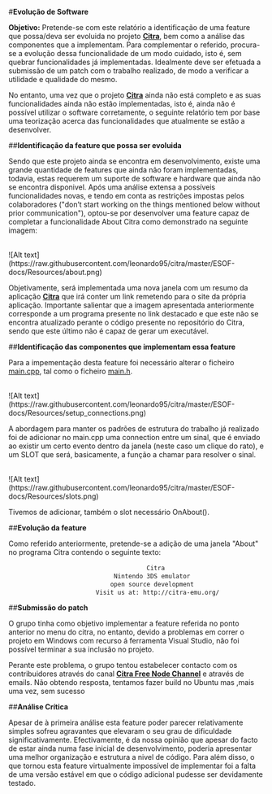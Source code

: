 ﻿#**Evolução de Software**

**Objetivo:** Pretende-se com este relatório a identificação de uma feature que possa/deva ser evoluida no projeto  **[Citra](http://citra-emu.org/)**, bem como a análise das componentes que a implementam. Para complementar o referido, procura-se a evolução dessa funcionalidade de um modo cuidado, isto é, sem quebrar funcionalidades já implementadas. Idealmente deve ser efetuada a submissão de um patch com o trabalho realizado, de modo a verificar a utilidade e qualidade do mesmo.

No entanto, uma vez que o projeto **[Citra](http://citra-emu.org/)** ainda não está completo e as suas funcionalidades ainda não estão implementadas, isto é, ainda não é possível utilizar o software corretamente, o seguinte relatório tem por base uma teorização acerca das funcionalidades que atualmente se estão a desenvolver.

##**Identificação da feature que possa ser evoluida**

Sendo que este projeto ainda se encontra em desenvolvimento, existe uma grande quantidade de features que ainda não foram implementadas, todavia, estas requerem um suporte de software e hardware que ainda não se encontra disponivel. Após uma análise extensa a possíveis funcionalidades novas, e tendo em conta as restrições impostas pelos colaboradores ("don’t start working on the things mentioned below without prior communication"), optou-se por desenvolver uma feature capaz de completar a funcionalidade About Citra como demonstrado na seguinte imagem:

<br>
![Alt text](https://raw.githubusercontent.com/leonardo95/citra/master/ESOF-docs/Resources/about.png)
<br>

Objetivamente, será implementada uma nova janela com um resumo da aplicação **[Citra](http://citra-emu.org/)** que irá conter um link remetendo para o site da própria aplicação. Importante salientar que a imagem apresentada anteriormente corresponde a um programa presente no link destacado e que este não se encontra atualizado perante o código presente no repositório do Citra, sendo que este último não é capaz de gerar um executável.

##**Identificação das componentes que implementam essa feature**

Para a impementação desta feature foi necessário alterar o ficheiro [main.cpp](https://github.com/leonardo95/citra/blob/master/src/citra_qt/main.cpp), tal como o ficheiro [main.h](https://github.com/leonardo95/citra/blob/master/src/citra_qt/main.h).

<br>
![Alt text](https://raw.githubusercontent.com/leonardo95/citra/master/ESOF-docs/Resources/setup_connections.png)
<br>

A abordagem para manter os padrões de estrutura do trabalho já realizado foi de adicionar no main.cpp uma connection entre um sinal, que é enviado ao existir um certo evento dentro da janela (neste caso um clique do rato), e um SLOT que será, basicamente, a função a chamar para resolver o sinal.

<br>
![Alt text](https://raw.githubusercontent.com/leonardo95/citra/master/ESOF-docs/Resources/slots.png)
<br>

Tivemos de adicionar, também o slot necessário OnAbout().

##**Evolução da feature**

Como referido anteriormente, pretende-se a adição de uma janela "About" no programa Citra contendo o seguinte texto:


										  Citra
							 	 Nintendo 3DS emulator
								open source development
							Visit us at: http://citra-emu.org/ 


##**Submissão do patch**

O grupo tinha como objetivo implementar a feature referida no ponto anterior no menu do citra, no entanto, devido a problemas em correr o projeto em Windows com recurso á
ferramenta Visual Studio, não foi possível terminar a sua inclusão no projeto.

Perante este problema, o grupo tentou estabelecer contacto com os contribuidores através do canal **[Citra Free Node Channel](http://webchat.freenode.net/?channels=citra)** e através de emails.
Não obtendo resposta, tentamos fazer build no Ubuntu mas ,mais uma vez, sem sucesso 


##**Análise Crítica**

Apesar de à primeira análise esta feature poder parecer relativamente simples sofreu agravantes que elevaram o seu grau de dificuldade significativamente. Efectivamente, é da nossa opinião que apesar do facto de estar ainda numa fase inicial de desenvolvimento, poderia apresentar uma melhor organização e estrutura a nivel de código. Para além disso, o que tornou esta feature virtualmente impossível de implementar foi a falta de uma versão estável em que o código adicional pudesse ser devidamente testado.